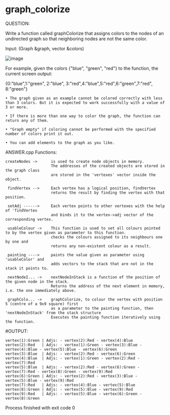 # graph_colorize

QUESTION:

Write a function called graphColorize that assigns colors to the nodes of an undirected graph so that neighboring nodes are not the same color. 

Input: (Graph &graph, vector<string> &colors) 

![image](https://github.com/mevlt01001/graph_colorize/assets/114837266/16ba4abb-3327-4e58-a8b7-4f48b2d883b0)


For example, given the colors {"blue", "green", "red"} to the function, the current screen output:

{0:"blue",1:"green", 2:"blue", 3:"red",4:"blue",5:"red",6:"green",7:"red", 8:"green"}

    • The graph given as an example cannot be colored correctly with less than 3 colors. But it is expected to work successfully with a value of 3 or more. 
    
    • If there is more than one way to color the graph, the function can return any of them.
    
    • "Graph empty" if coloring cannot be performed with the specified number of colors print it out.
    
    • You can add elements to the graph as you like.

ANSWER.cpp Functions:
    
    createNodes ->      is used to create node objects in memory.
                        The addresses of the created objects are stored in the graph class
                        are stored in the 'vertexes' vector inside the object.
    
     findVertex -->     Each vertex has a logical position, findVertex
                        returns the result by finding the vertex with that position.
    
     setAdj ------>     Each vertex points to other vertexes with the help of 'findVertex
                        and binds it to the vertex->adj vector of the corresponding vertex.
    
     usableColour ->    This function is used to set all colours pointed to by the vertex given as parameter to this function.
                        checks the colours assigned to its neighbours one by one and
                        returns any non-existent colour as a result.
    
     painting ---->     paints the value given as parameter using 'usableColor' and
                        adds vectors to the stack that are not in the stack it points to.
    
     nextNodeI... ->    nextNodeInStack is a function of the position of the given node in the stack.
                        Returns the address of the next element in memory, i.e. the one immediately above.
    
     graphColo... ->    graphColorize, to colour the vertex with position 5 (centre of a 9x9 square) first
                        as a parameter to the painting function, then 'nextNodeInStack' from the stack structure
                        Executes the painting function iteratively using the function.


#OUTPUT:
    
    vertex(1):Green	| Adjs: - vertex(2):Red - vertex(4):Blue
    vertex(2):Red	| Adjs: - vertex(1):Green - vertex(3):Blue - vertex(4):Blue - vertex(5):Blue - vertex(6):Green
    vertex(3):Blue	| Adjs: - vertex(2):Red - vertex(6):Green
    vertex(4):Blue	| Adjs: - vertex(1):Green - vertex(2):Red - vertex(7):Red
    vertex(5):Blue	| Adjs: - vertex(2):Red - vertex(6):Green - vertex(7):Red - vertex(8):Green - vertex(9):Red
    vertex(6):Green	| Adjs: - vertex(2):Red - vertex(3):Blue - vertex(5):Blue - vertex(9):Red
    vertex(7):Red	| Adjs: - vertex(4):Blue - vertex(5):Blue
    vertex(8):Green	| Adjs: - vertex(5):Blue - vertex(9):Red
    vertex(9):Red	| Adjs: - vertex(5):Blue - vertex(6):Green - vertex(8):Green

Process finished with exit code 0
